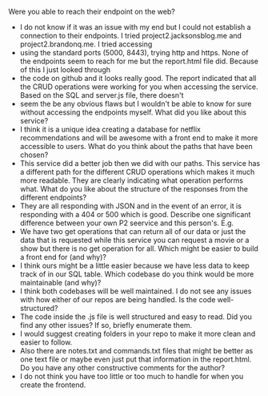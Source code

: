 Were you able to reach their endpoint on the web?
- I do not know if it was an issue with my end but I could not establish a connection to their endpoints. I tried project2.jacksonsblog.me and project2.brandonq.me. I tried accessing
- using the standard ports (5000, 8443), trying http and https. None of the endpoints seem to reach for me but the report.html file did. Because of this I just looked through
- the code on github and it looks really good. The report indicated that all the CRUD operations were working for you when accessing the service. Based on the SQL and server.js file, there doesn't
- seem the be any obvious flaws but I wouldn't be able to know for sure without accessing the endpoints myself.
What did you like about this service?
- I think it is a unique idea creating a database for netflix recommendations and will be awesome with a front end to make it more accessible to users.
What do you think about the paths that have been chosen?
- This service did a better job then we did with our paths. This service has a different path for the different CRUD operations which makes it much more readable. They are clearly indicating what operation performs what.
What do you like about the structure of the responses from the different endpoints?
- They are all responding with JSON and in the event of an error, it is responding with a 404 or 500 which is good.
Describe one significant difference between your own P2 seervice and this person's. E.g.
- We have two get operations that can return all of our data or just the data that is requested while this service you can request a movie or a show but there is no get operation for all.
Which might be easier to build a front end for (and why)?
- I think ours might be a little easier because we have less data to keep track of in our SQL table.
Which codebase do you think would be more maintainable (and why)?
- I think both codebases will be well maintained. I do not see any issues with how either of our repos are being handled.
Is the code well-structured?
- The code inside the .js file is well structured and easy to read.
Did you find any other issues? If so, briefly enumerate them.
- I would suggest creating folders in your repo to make it more clean and easier to follow.
- Also there are notes.txt and commands.txt files that might be better as one text file or maybe even just put that information in the report.html.
Do you have any other constructive comments for the author?
- I do not think you have too little or too much to handle for when you create the frontend.
